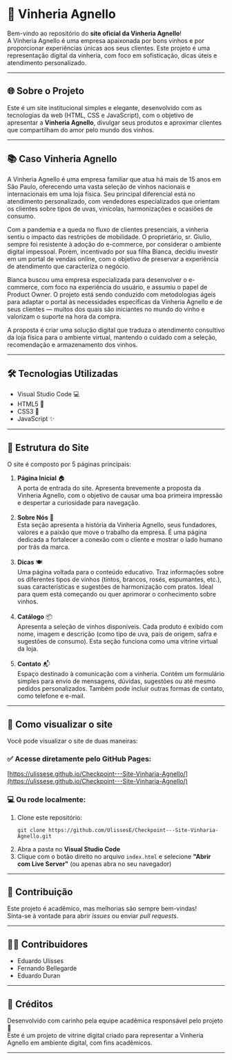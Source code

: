 <h1>🍷 Vinheria Agnello</h1>

<p>Bem-vindo ao repositório do <strong>site oficial da Vinheria Agnello</strong>!<br>
A Vinheria Agnello é uma empresa apaixonada por bons vinhos e por proporcionar experiências únicas aos seus clientes. 
Este projeto é uma representação digital da vinheria, com foco em sofisticação, 
dicas úteis e atendimento personalizado.</p>
<hr>

<h2>🌐 Sobre o Projeto</h2>

<p>Este é um site institucional simples e elegante, desenvolvido com as tecnologias da web 
(HTML, CSS e JavaScript), com o objetivo de apresentar a <strong>Vinheria Agnello</strong>, 
divulgar seus produtos e aproximar clientes que compartilham do amor pelo mundo dos vinhos.</p>
<hr>

<h2>📚 Caso Vinheria Agnello</h2>

<p>
A Vinheria Agnello é uma empresa familiar que atua há mais de 15 anos em São Paulo, oferecendo uma vasta seleção de vinhos nacionais e internacionais em uma loja física. Seu principal diferencial está no atendimento personalizado, com vendedores especializados que orientam os clientes sobre tipos de uvas, vinícolas, harmonizações e ocasiões de consumo.
</p>

<p>
Com a pandemia e a queda no fluxo de clientes presenciais, a vinheria sentiu o impacto das restrições de mobilidade. O proprietário, sr. Giulio, sempre foi resistente à adoção do e-commerce, por considerar o ambiente digital impessoal. Porém, incentivado por sua filha Bianca, decidiu investir em um portal de vendas online, com o objetivo de preservar a experiência de atendimento que caracteriza o negócio.
</p>

<p>
Bianca buscou uma empresa especializada para desenvolver o e-commerce, com foco na experiência do usuário, e assumiu o papel de Product Owner. O projeto está sendo conduzido com metodologias ágeis para adaptar o portal às necessidades específicas da Vinheria Agnello e de seus clientes — muitos dos quais são iniciantes no mundo do vinho e valorizam o suporte na hora da compra.
</p>

<p>
A proposta é criar uma solução digital que traduza o atendimento consultivo da loja física para o ambiente virtual, mantendo o cuidado com a seleção, recomendação e armazenamento dos vinhos.
</p>

<hr>

<h2>🛠️ Tecnologias Utilizadas</h2>
<ul>
  <li>Visual Studio Code 💻</li>
  <li>HTML5 📄</li>
  <li>CSS3 🎨</li>
  <li>JavaScript ✨</li>
</ul>

<hr>

<h2>📄 Estrutura do Site</h2>

<p>O site é composto por 5 páginas principais:</p>

<ol>
  <li><strong>Página Inicial</strong> 🏠<br>
      A porta de entrada do site. Apresenta brevemente a proposta da Vinheria Agnello, com o objetivo de causar uma boa primeira 
      impressão e despertar a curiosidade para navegação.</li><br>

  <li><strong>Sobre Nós</strong> 🍇<br>
      Esta seção apresenta a história da Vinheria Agnello, seus fundadores, valores e a paixão que move o trabalho da empresa. 
      É uma página dedicada a fortalecer a conexão com o cliente e mostrar o lado humano por trás da marca.</li><br>

  <li><strong>Dicas</strong> 🍽️<br>
      Uma página voltada para o conteúdo educativo. Traz informações sobre os diferentes tipos de vinhos 
      (tintos, brancos, rosés, espumantes, etc.), suas características e sugestões de harmonização com pratos. 
      Ideal para quem está começando ou quer aprimorar o conhecimento sobre vinhos.</li><br>

  <li><strong>Catálogo</strong> 📦<br>
      Apresenta a seleção de vinhos disponíveis. Cada produto é exibido com nome, imagem e descrição 
      (como tipo de uva, país de origem, safra e sugestões de consumo). Esta seção funciona como uma vitrine virtual da loja.</li><br>

  <li><strong>Contato</strong> 📬<br>
      Espaço destinado à comunicação com a vinheria. Contém um formulário simples para envio de mensagens, dúvidas, 
      sugestões ou até mesmo pedidos personalizados. Também pode incluir outras formas de contato, como telefone e e-mail.</li>
</ol>

<hr>

<h2>🚀 Como visualizar o site</h2>

Você pode visualizar o site de duas maneiras:

### ✅ Acesse diretamente pelo GitHub Pages:
[https://ulissese.github.io/Checkpoint---Site-Vinharia-Agnello/](https://ulissese.github.io/Checkpoint---Site-Vinharia-Agnello/)

### 💻 Ou rode localmente:

<ol>
  <li>Clone este repositório:
    <pre><code>git clone https://github.com/UlissesE/Checkpoint---Site-Vinharia-Agnello.git</code></pre>
  </li>
  <li>Abra a pasta no <strong>Visual Studio Code</strong></li>
  <li>Clique com o botão direito no arquivo <code>index.html</code> e selecione <strong>"Abrir com Live Server"</strong> (ou apenas abra no seu navegador)</li>
</ol>

<hr>

<h2>🤝 Contribuição</h2>

<p>Este projeto é acadêmico, mas melhorias são sempre bem-vindas!<br>
Sinta-se à vontade para abrir <em>issues</em> ou enviar <em>pull requests</em>.</p>

<hr>

<h2>👨‍💻 Contribuidores</h2>

<ul>
  <li>Eduardo Ulisses</li>
  <li>Fernando Bellegarde</li>
  <li>Eduardo Duran</li>
</ul>

<hr>

<h2>📢 Créditos</h2>

<p>Desenvolvido com carinho pela equipe acadêmica responsável pelo projeto 💜<br>
Este é um projeto de vitrine digital criado para representar a Vinheria Agnello em ambiente digital, com fins acadêmicos.</p>

<hr>
